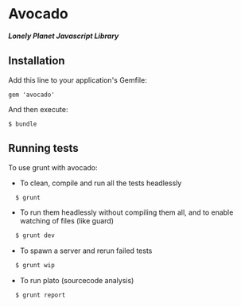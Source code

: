 # Avocado 
___Lonely Planet Javascript Library___

## Installation

Add this line to your application's Gemfile:

    gem 'avocado'

And then execute:

    $ bundle

## Running tests

To use grunt with avocado:

- To clean, compile and run all the tests headlessly
````bash
  $ grunt
````

- To run them headlessly without compiling them all, and to enable watching of files (like guard)
````bash
  $ grunt dev
````

- To spawn a server and rerun failed tests
````bash
  $ grunt wip
````

- To run plato (sourcecode analysis)
````bash
  $ grunt report
````
